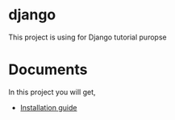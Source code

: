 # django
This project is using for Django tutorial puropse

# Documents
In this project you will get,

* [Installation guide](installation.md)